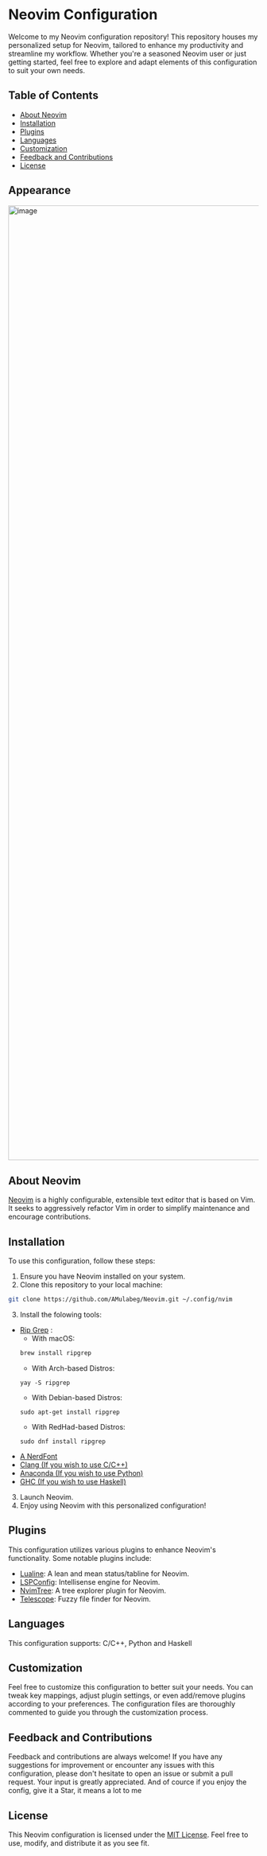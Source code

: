 # Neovim Configuration

Welcome to my Neovim configuration repository! This repository houses my personalized setup for Neovim, tailored to enhance my productivity and streamline my workflow. Whether you're a seasoned Neovim user or just getting started, feel free to explore and adapt elements of this configuration to suit your own needs.

## Table of Contents

- [About Neovim](#about-neovim)
- [Installation](#installation)
- [Plugins](#plugins)
- [Languages](#languages)
- [Customization](#customization)
- [Feedback and Contributions](#feedback-and-contributions)
- [License](#license)
## Appearance
<img width="1920" alt="image" src="https://github.com/AMulabeg/Neovim/assets/114394694/22d043c8-b005-4cde-a726-65cfc59aa42b">

## About Neovim

[Neovim](https://neovim.io/) is a highly configurable, extensible text editor that is based on Vim. It seeks to aggressively refactor Vim in order to simplify maintenance and encourage contributions.

## Installation

To use this configuration, follow these steps:

1. Ensure you have Neovim installed on your system.
2. Clone this repository to your local machine:

```bash
git clone https://github.com/AMulabeg/Neovim.git ~/.config/nvim
```
3. Install the folowing tools:
  - [Rip Grep](https://github.com/BurntSushi/ripgrep) :
    - With macOS:
     ```bash
     brew install ripgrep
     ```
    - With Arch-based Distros:
     ```
     yay -S ripgrep
     ```
    - With Debian-based Distros:
     ```
     sudo apt-get install ripgrep
     ```
    - With RedHad-based Distros:
     ```
     sudo dnf install ripgrep
     ```
  - [A NerdFont](https://www.nerdfonts.com/)
  - [Clang (If you wish to use C/C++)](https://clang.llvm.org/)
  - [Anaconda (If you wish to use Python)](https://www.anaconda.com/)
  - [GHC (If you wish to use Haskell)](https://www.haskell.org/ghc/)
     
3. Launch Neovim.
4. Enjoy using Neovim with this personalized configuration!


## Plugins

This configuration utilizes various plugins to enhance Neovim's functionality. Some notable plugins include:

- [Lualine](https://github.com/nvim-lualine/lualine.nvim): A lean and mean status/tabline for Neovim.
- [LSPConfig](https://github.com/neovim/nvim-lspconfig): Intellisense engine for Neovim.
- [NvimTree](https://github.com/nvim-tree/nvim-tree.lua): A tree explorer plugin for Neovim.
- [Telescope](https://github.com/nvim-telescope/telescope.nvim): Fuzzy file finder for Neovim.

## Languages

This configuration supports: C/C++, Python and Haskell

## Customization

Feel free to customize this configuration to better suit your needs. You can tweak key mappings, adjust plugin settings, or even add/remove plugins according to your preferences. The configuration files are thoroughly commented to guide you through the customization process.

## Feedback and Contributions

Feedback and contributions are always welcome! If you have any suggestions for improvement or encounter any issues with this configuration, please don't hesitate to open an issue or submit a pull request. Your input is greatly appreciated. And of cource if you enjoy the config, give it a Star, it means a lot to me

## License

This Neovim configuration is licensed under the [MIT License](LICENSE). Feel free to use, modify, and distribute it as you see fit.
